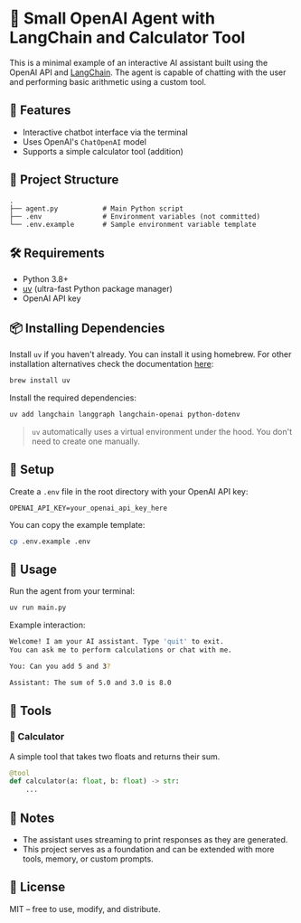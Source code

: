 # 🧠 Small OpenAI Agent with LangChain and Calculator Tool

This is a minimal example of an interactive AI assistant built using the OpenAI API and [LangChain](https://www.langchain.com/). The agent is capable of chatting with the user and performing basic arithmetic using a custom tool.

## 🚀 Features

- Interactive chatbot interface via the terminal  
- Uses OpenAI's `ChatOpenAI` model  
- Supports a simple calculator tool (addition)  

## 📁 Project Structure

```
.
├── agent.py           # Main Python script
├── .env               # Environment variables (not committed)
└── .env.example       # Sample environment variable template
```

## 🛠️ Requirements

- Python 3.8+
- [uv](https://github.com/astral-sh/uv) (ultra-fast Python package manager)
- OpenAI API key

## 📦 Installing Dependencies

Install `uv` if you haven't already. You can install it using homebrew. For other installation alternatives check the documentation [here](https://docs.astral.sh/uv/getting-started/installation/):

```bash
brew install uv
```

Install the required dependencies:

```bash
uv add langchain langgraph langchain-openai python-dotenv
```

> `uv` automatically uses a virtual environment under the hood. You don't need to create one manually.

## 🔐 Setup

Create a `.env` file in the root directory with your OpenAI API key:

```
OPENAI_API_KEY=your_openai_api_key_here
```

You can copy the example template:

```bash
cp .env.example .env
```

## 🧪 Usage

Run the agent from your terminal:

```bash
uv run main.py
```

Example interaction:

```bash
Welcome! I am your AI assistant. Type 'quit' to exit.
You can ask me to perform calculations or chat with me.

You: Can you add 5 and 3?

Assistant: The sum of 5.0 and 3.0 is 8.0
```

## 🧰 Tools

### 🧮 Calculator

A simple tool that takes two floats and returns their sum.

```python
@tool
def calculator(a: float, b: float) -> str:
    ...
```

## 📌 Notes

- The assistant uses streaming to print responses as they are generated.
- This project serves as a foundation and can be extended with more tools, memory, or custom prompts.

## 📄 License

MIT – free to use, modify, and distribute.
